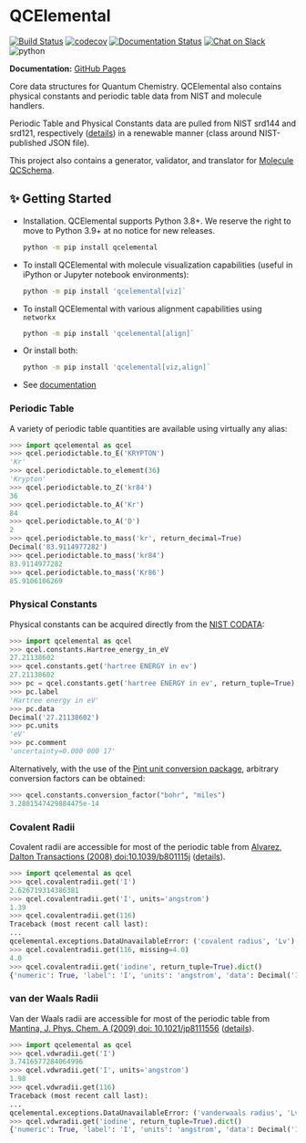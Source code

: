 # QCElemental

[![Build Status](https://github.com/MolSSI/QCElemental/workflows/CI/badge.svg?branch=master)](https://github.com/MolSSI/QCElemental/actions?query=workflow%3ACI)
[![codecov](https://img.shields.io/codecov/c/github/MolSSI/QCElemental.svg?logo=Codecov&logoColor=white)](https://codecov.io/gh/MolSSI/QCElemental)
[![Documentation Status](https://img.shields.io/github/actions/workflow/status/MolSSI/QCElemental/CI.yaml?label=docs&logo=readthedocs&logoColor=white)](https://molssi.github.io/QCElemental/)
[![Chat on Slack](https://img.shields.io/badge/chat-on_slack-green.svg?longCache=true&style=flat&logo=slack)](https://join.slack.com/t/qcarchive/shared_invite/enQtNDIzNTQ2OTExODk0LTE3MWI0YzBjNzVhNzczNDM0ZTA5MmQ1ODcxYTc0YTA1ZDQ2MTk1NDhlMjhjMmQ0YWYwOGMzYzJkZTM2NDlmOGM)
![python](https://img.shields.io/badge/python-3.8+-blue.svg)

**Documentation:** [GitHub Pages](https://molssi.github.io/QCElemental/)

Core data structures for Quantum Chemistry. QCElemental also contains physical constants and periodic table data from NIST and molecule handlers.

Periodic Table and Physical Constants data are pulled from NIST srd144 and srd121, respectively ([details](raw_data/README.md)) in a renewable manner (class around NIST-published JSON file).

This project also contains a generator, validator, and translator for [Molecule QCSchema](https://molssi-qc-schema.readthedocs.io/en/latest/auto_topology.html).

## ✨ Getting Started

- Installation. QCElemental supports Python 3.8+. We reserve the right to move to Python 3.9+ at no notice for new releases.

  ```sh
  python -m pip install qcelemental
  ```

- To install QCElemental with molecule visualization capabilities (useful in iPython or Jupyter notebook environments):

  ```sh
  python -m pip install 'qcelemental[viz]`
  ```

- To install QCElemental with various alignment capabilities using `networkx`

  ```sh
  python -m pip install 'qcelemental[align]`
  ```

- Or install both:

  ```sh
  python -m pip install 'qcelemental[viz,align]`
  ```

- See [documentation](https://molssi.github.io/QCElemental/)

### Periodic Table

A variety of periodic table quantities are available using virtually any alias:

```python
>>> import qcelemental as qcel
>>> qcel.periodictable.to_E('KRYPTON')
'Kr'
>>> qcel.periodictable.to_element(36)
'Krypton'
>>> qcel.periodictable.to_Z('kr84')
36
>>> qcel.periodictable.to_A('Kr')
84
>>> qcel.periodictable.to_A('D')
2
>>> qcel.periodictable.to_mass('kr', return_decimal=True)
Decimal('83.9114977282')
>>> qcel.periodictable.to_mass('kr84')
83.9114977282
>>> qcel.periodictable.to_mass('Kr86')
85.9106106269
```

### Physical Constants

Physical constants can be acquired directly from the [NIST CODATA](https://physics.nist.gov/cuu/Constants/Table/allascii.txt):

```python
>>> import qcelemental as qcel
>>> qcel.constants.Hartree_energy_in_eV
27.21138602
>>> qcel.constants.get('hartree ENERGY in ev')
27.21138602
>>> pc = qcel.constants.get('hartree ENERGY in ev', return_tuple=True)
>>> pc.label
'Hartree energy in eV'
>>> pc.data
Decimal('27.21138602')
>>> pc.units
'eV'
>>> pc.comment
'uncertainty=0.000 000 17'
```

Alternatively, with the use of the [Pint unit conversion package](https://pint.readthedocs.io/en/latest/), arbitrary
conversion factors can be obtained:

```python
>>> qcel.constants.conversion_factor("bohr", "miles")
3.2881547429884475e-14
```

### Covalent Radii

Covalent radii are accessible for most of the periodic table from [Alvarez, Dalton Transactions (2008) doi:10.1039/b801115j](https://doi.org/10.1039/b801115j) ([details](qcelemental/data/alvarez_2008_covalent_radii.py.py)).

```python
>>> import qcelemental as qcel
>>> qcel.covalentradii.get('I')
2.626719314386381
>>> qcel.covalentradii.get('I', units='angstrom')
1.39
>>> qcel.covalentradii.get(116)
Traceback (most recent call last):
...
qcelemental.exceptions.DataUnavailableError: ('covalent radius', 'Lv')
>>> qcel.covalentradii.get(116, missing=4.0)
4.0
>>> qcel.covalentradii.get('iodine', return_tuple=True).dict()
{'numeric': True, 'label': 'I', 'units': 'angstrom', 'data': Decimal('1.39'), 'comment': 'e.s.d.=3 n=451', 'doi': 'DOI: 10.1039/b801115j'}
```

### van der Waals Radii

Van der Waals radii are accessible for most of the periodic table from [Mantina, J. Phys. Chem. A (2009) doi: 10.1021/jp8111556](https://pubs.acs.org/doi/10.1021/jp8111556) ([details](qcelemental/data/mantina_2009_vanderwaals_radii.py)).

```python
>>> import qcelemental as qcel
>>> qcel.vdwradii.get('I')
3.7416577284064996
>>> qcel.vdwradii.get('I', units='angstrom')
1.98
>>> qcel.vdwradii.get(116)
Traceback (most recent call last):
...
qcelemental.exceptions.DataUnavailableError: ('vanderwaals radius', 'Lv')
>>> qcel.vdwradii.get('iodine', return_tuple=True).dict()
{'numeric': True, 'label': 'I', 'units': 'angstrom', 'data': Decimal('1.98'), 'doi': 'DOI: 10.1021/jp8111556'}
```
